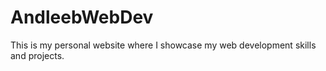 # AndleebWebDev
This is my personal website where I showcase my web development skills and projects.
